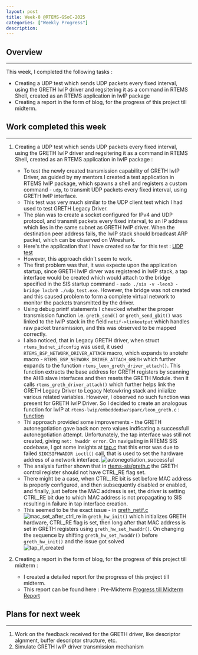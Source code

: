 ```yaml
---
layout: post
title: Week-8 @RTEMS-GSoC-2025
categories: ["Weekly Progress"]
description: 
---
```


## Overview
-------------------------------
This week, I completed the following tasks :
+ Creating a UDP test which sends UDP packets every fixed interval, using the GRETH lwIP driver and regsitering it as a command in RTEMS Shell, created as an RTEMS application in lwIP package
+ Creating a report in the form of blog, for the progress of this project till midterm.

## Work completed this week
----------------------------------

1. Creating a UDP test which sends UDP packets every fixed interval, using the GRETH lwIP driver and regsitering it as a command in RTEMS Shell, created as an RTEMS application in lwIP package : 
    +   To test the newly created transmission capability of GRETH lwIP Driver, as guided by my mentors I created a test application in RTEMS lwIP package, which spawns a shell and registers a custom command - `udp`, to transmit UDP packets every fixed interval, using GRETH lwIP interface.   
    + This test was very much similar to the UDP client test which I had used to test GRETH Legacy Driver.  
    + The plan was to create a socket configured for IPv4 and UDP protocol, and transmit packets every fixed interval, to an IP address which lies in the same subnet as GRETH lwIP driver. When the destination peer address fails, the lwIP stack should broadcast ARP packet, which can be observed on Wireshark.  
    + Here's the application that I have created so far for this test : [UDP test](https://gitlab.rtems.org/prithvi77/rtems-lwip/-/blob/Prithvi-GSoC-25-Tests/rtemslwip/test/udp_test/init.c?ref_type=heads)  
    + However, this approach didn't seem to work.   
    + The first problem was that, it was expecte upon the application startup, since GRETH lwIP dirver was registered in lwIP stack, a tap interface would be created which would attach to the bridge specified in the SIS startup command - `sudo ./sis -v -leon3 -bridge lxcbr0 ./udp_test.exe`. However, the bridge was not created and this caused problem to form a complete virtual network to monitor the packets transmitted by the driver.  
    + Using debug printf statements I chevcked whether the proper transmission function i.e. `greth_send()` or `greth_send_gbit()` was linked to the lwIP stack in the field `netif->linkoutput` which handles raw packet transmission, and this was observed to be mapped correctly.  
    + I also noticed, that in Legacy GRETH driver, when struct `rtems_bsdnet_ifconfig` was used, it used `RTEMS_BSP_NETWORK_DRIVER_ATTACH` macro, which expands to anotehr macro - `RTEMS_BSP_NETWORK_DRIVER_ATTACH_GRETH` which further expands to the function `rtems_leon_greth_driver_attach()`. This function extracts the base address for GRETH registers by scanning the AHB slave interfaces and then resets the GRETH Module. then it calls `rtems_greth_driver_attach()` which further helps link the GRETH Legacy Driver to Legacy Netowkring stack and iniialize various related variables. However, I observed no such function was present for GRETH lwIP Driver. So I decided to create an analogous function for lwIP at `rtems-lwip/embeddedsw/sparc/leon_greth.c` : [function](https://gitlab.rtems.org/prithvi77/rtems-lwip/-/blob/Prithvi-GSoC-25-Tests/embeddedsw/sparc/leon_greth.c?ref_type=heads)  
    + Thi approach provided some improvements - the GRETH autonegotiation gave back non zero values indficating a successfull autonegotiation attempt. Unfortunately, the tap interface was still not created, giving `net: hwaddr error`. On navigating in RTEMS SIS codebase, I got some insights at [tap.c](https://gitlab.rtems.org/rtems/tools/rtems-sis/-/blob/main/tap.c?ref_type=heads#L31) that this error was due to failed `SIOCSIFHWADDR ioctl()` call, that is used to set the hardware address of a network interface.
    ![autonegotiation_successful]({{site.baseurl}}/assets/posts/week8/autoneg_success.png)  
    + The analysis further shown that in [rtems-sis/greth.c](https://gitlab.rtems.org/rtems/tools/rtems-sis/-/blob/main/greth.c?ref_type=heads#L176) the GRETH control register should not have CTRL_RE flag set.   
    + There might be a case, when CTRL_RE bit is set before MAC address is properly configured, and then subsequently disabled or enabled, and finally, just before the MAC address is set, the driver is setting CTRL_RE bit due to which MAC address is not propagating to SIS resulting in failure in tap interface creation.  
    + This seemed to be the exact issue - in [greth_netif.c](https://gitlab.rtems.org/prithvi77/rtems-lwip/-/blob/Prithvi-GSoC-25-Tests/rtemslwip/greth/greth_netif.c?ref_type=heads#L321) ![mac_set_after_ctrl_re]({{site.baseurl}}/assets/posts/week8/mac_set_after_ctrl_re.png) in `greth_hw_init()` which initializes GRETH hardware, CTRL_RE flag is set, then long after that MAC address is set in GRETH registers using `greth_hw_set_hwaddr()`. On changing the sequence by shifting `greth_hw_set_hwaddr()` before `greth_hw_init()` and the issue got solved  
    ![tap_if_created]({{site.baseurl}}/assets/posts/week8/tap_create.png)   

2. Creating a report in the form of blog, for the progress of this project till midterm :  
    + I created a detailed report for the progress of this project till midterm.  
    + This report can be found here : Pre-Midterm [Progress till Midterm Report](https://rkt-1597.github.io/GSoC-2025-Blogs-RTEMS/progress_till_midterm.html)

## Plans for next week
----------------------------------
1. Work on the feedback received for the GRETH driver, like descriptor algnment, buffer descriptor structure, etc.  
2. Simulate GRETH lwIP driver transmission mechanism  